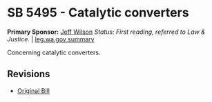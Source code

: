 # SB 5495 - Catalytic converters
**Primary Sponsor:** [Jeff Wilson](/person/leg/jeff.wilson.md)
*Status: First reading, referred to Law & Justice.* | [leg.wa.gov summary](https://app.leg.wa.gov/billsummary?BillNumber=5495&Year=2021)

Concerning catalytic converters.

## Revisions
* [Original Bill](1/)